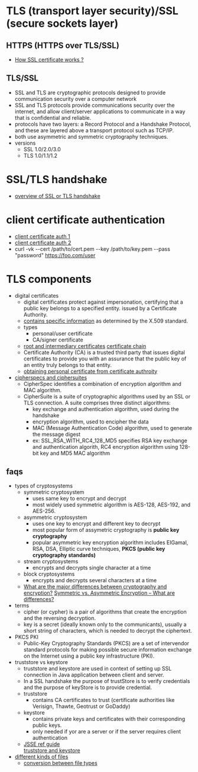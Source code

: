 
# TLS (transport layer security)/SSL (secure sockets layer)

## HTTPS (HTTPS over TLS/SSL)
- [How SSL certificate works ?](https://www.youtube.com/watch?v=33VYnE7Bzpk)

## TLS/SSL
- SSL and TLS are cryptographic protocols designed to provide communication security over a computer network
- SSL and TLS protocols provide communications security over the internet, and allow client/server applications to communicate in a way that is confidential and reliable. 
- protocols have two layers: a Record Protocol and a Handshake Protocol, and these are layered above a transport protocol such as TCP/IP. 
- both use asymmetric and symmetric cryptography techniques.
- versions
  - SSL 1.0/2.0/3.0
  - TLS 1.0/1.1/1.2

# SSL/TLS handshake
- [overview of SSL or TLS handshake](https://www.ibm.com/support/knowledgecenter/en/SSFKSJ_7.1.0/com.ibm.mq.doc/sy10660_.htm)

# client certificate authentication
- [client certificate auth 1](https://techcommunity.microsoft.com/t5/IIS-Support-Blog/Client-Certificate-Authentication-Part-1/ba-p/324623)
- [client certificate auth 2](https://techcommunity.microsoft.com/t5/IIS-Support-Blog/Client-Certificate-Authentication-Part-2/ba-p/324626)
- curl -vk --cert /path/to/cert.pem --key /path/to/key.pem --pass "password" https://foo.com/user

# TLS components
- digital certificates
  - digital certificates protect against impersonation, certifying that a public key belongs to a specified entity. issued by a Certificate Authority.
  - [contains specific information](https://www.ibm.com/support/knowledgecenter/SSFKSJ_7.1.0/com.ibm.mq.doc/sy10540_.htm) as determined by the X.509 standard.
  - types
    - personal/user certificate
    - CA/signer certificate
  - [root and intermediary certificates](https://www.thesslstore.com/blog/root-certificates-intermediate/)
    [certificate chain](https://www.ibm.com/support/knowledgecenter/SSFKSJ_7.1.0/com.ibm.mq.doc/sy10600_.htm)
  - Certificate Authority (CA) is a trusted third party that issues digital certificates to provide you with an assurance that the public key of an entity truly belongs to that entity.
  - [obtaining personal certificate from certificate authroity](https://www.ibm.com/support/knowledgecenter/SSFKSJ_7.1.0/com.ibm.mq.doc/sy10590_.htm)
- [cipherspecs and ciphersuites](https://www.ibm.com/support/knowledgecenter/en/SSFKSJ_7.1.0/com.ibm.mq.doc/sy10700_.htm)
  - CipherSpec identifies a combination of encryption algorithm and MAC algorithm.
  - CipherSuite is a suite of cryptographic algorithms used by an SSL or TLS connection. A suite comprises three distinct algorithms:
     - key exchange and authentication algorithm, used during the handshake
     - encryption algorithm, used to encipher the data
     - MAC (Message Authentication Code) algorithm, used to generate the message digest
     - ex: SSL_RSA_WITH_RC4_128_MD5 specifies RSA key exchange and authentication algorith, RC4 encryption algorithm using 128-bit key and MD5 MAC algorithm

## faqs
- types of cryptosystems
  - symmetric cryptosystem
    - uses same key to encrypt and decrypt
    - most widely used symmetric algorithm is AES-128, AES-192, and AES-256.
  - asymmetric cryptosystem
    - uses one key to encrypt and different key to decrypt
    - most popular form of assymetric cryptography is **public key cryptography**
    - popular asymmetric key encryption algorithm includes EIGamal, RSA, DSA, Elliptic curve techniques, **PKCS (public key cryptography standards)**
  - stream cryptosystems
    - encrypts and decrypts single character at a time
  - block cryptosystems  
    - encrypts and decrypts several characters at a time
  - [What are the major differences between cryptography and encryption?](https://www.quora.com/What-are-the-major-differences-of-cryptography-and-encryption)
    [Symmetric vs. Asymmetric Encryption – What are differences?](https://www.ssl2buy.com/wiki/symmetric-vs-asymmetric-encryption-what-are-differences)
- terms
  - cipher (or cypher) is a pair of algorithms that create the encryption and the reversing decryption.
  - key is a secret (ideally known only to the communicants), usually a short string of characters, which is needed to decrypt the ciphertext.
- PKCS PKI
  - Public-Key Cryptography Standards (PKCS) are a set of intervendor standard protocols for making possible secure information exchange on the Internet using a public key infrastructure (PKI).
- truststore vs keystore
  - truststore and keystore are used in context of setting up SSL connection in Java application between client and server.
  - In a SSL handshake the purpose of trustStore is to verify credentials and the purpose of keyStore is to provide credential.
  - truststore 
    - contains CA certificates to trust (certificate authorities like Verisign, Thawte, Geotrust or GoDaddy)
  - keystore
    - contains private keys and certificates with their corresponding public keys.
    - only needed if yor are a server or if the server requires client authentication
  - [JSSE ref guide](https://docs.oracle.com/javase/8/docs/technotes/guides/security/jsse/JSSERefGuide.html#Stores)  
    [truststore and keystore](https://stackoverflow.com/questions/318441/truststore-and-keystore-definitions)  
- [different kinds of files](https://serverfault.com/questions/9708/what-is-a-pem-file-and-how-does-it-differ-from-other-openssl-generated-key-file)
  - [conversion between file types](https://www.cloudera.com/documentation/enterprise/5-10-x/topics/cm_sg_openssl_jks.html)
  
  
  
  
  
  
  
